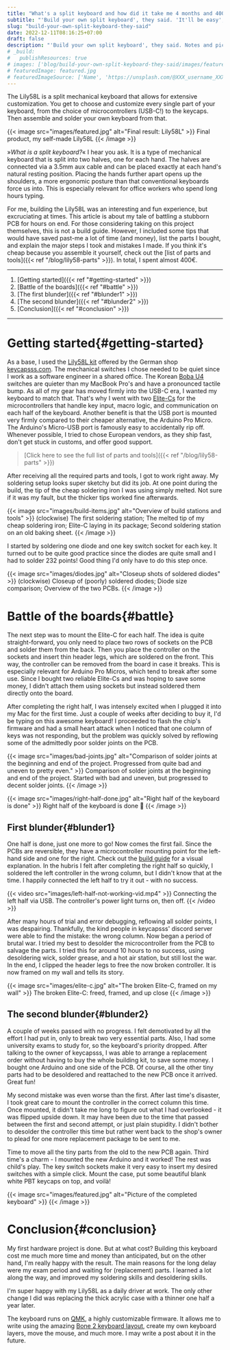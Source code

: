 ```yaml
---
title: "What's a split keyboard and how did it take me 4 months and 400€ to build one?"
subtitle: "'Build your own split keyboard', they said. 'It'll be easy', they said."
slug: "build-your-own-split-keyboard-they-said"
date: 2022-12-11T08:16:25+07:00
draft: false
description: "'Build your own split keyboard', they said. Notes and pictures of my journey towards awesome ergonomic typing."
# _build:
#   publishResources: true
# images: ['blog/build-your-own-split-keyboard-they-said/images/featured.jpg']
# featuredImage: featured.jpg
# featuredImageSource: ['Name', 'https://unsplash.com/@XXX_username_XXX?utm_source=unsplash&utm_medium=referral&utm_content=creditCopyText']
---
```


The Lily58L is a split mechanical keyboard that allows for extensive customization. You get to choose and customize every single part of your keyboard, from the choice of microcontrollers (USB-C!) to the keycaps. Then assemble and solder your own keyboard from that. 

{{< image src="images/featured.jpg" alt="Final result: Lily58L" >}}
  Final product, my self-made Lily58L
{{< /image >}}

»*What is a split keyboard?*« I hear you ask. It is a type of mechanical keyboard that is split into two halves, one for each hand. The halves are connected via a 3.5mm aux cable and can be placed exactly at each hand's natural resting position. Placing the hands further apart opens up the shoulders, a more ergonomic posture than that conventional keyboards force us into. This is especially relevant for office workers who spend long hours typing.

For me, building the Lily58L was an interesting and fun experience, but excruciating at times. This article is about my tale of battling a stubborn PCB for hours on end. For those considering taking on this project themselves, this is not a build guide. However, I included some tips that would have saved past-me a lot of time (and money), list the parts I bought, and explain the major steps I took and mistakes I made. If you think it's cheap because you assemble it yourself, check out the [list of parts and tools]({{< ref "/blog/lily58-parts" >}}). In total, I spent almost 400€.

---
1. [Getting started]({{< ref "#getting-started" >}})
2. [Battle of the boards]({{< ref "#battle" >}})
3. [The first blunder]({{< ref "#blunder1" >}})
4. [The second blunder]({{< ref "#blunder2" >}})
5. [Conclusion]({{< ref "#conclusion" >}})
---

# Getting started{#getting-started}

As a base, I used the [Lily58L kit](https://keycapsss.com/keyboard-parts/pcbs/71/lily58l-split-keyboard-pcb) offered by the German shop [keycapsss.com](https://keycapsss.com). The mechanical switches I chose needed to be quiet since I work as a software engineer in a shared office. The Korean [Boba U4](https://splitkb.com/collections/switches-and-keycaps/products/gazzew-boba-u4-silent-tactile-switch?variant=32967114063949) switches are quieter than my MacBook Pro's and have a pronounced tactile bump. As all of my gear has moved firmly into the USB-C era, I wanted my keyboard to match that. That's why I went with two [Elite-Cs](https://kriscables.com/product/elite-c-pcb-v4-microcontroller/) for the microcontrollers that handle key input, macro logic, and communication on each half of the keyboard. Another benefit is that the USB port is mounted very firmly compared to their cheaper alternative, the Arduino Pro Micro. The Arduino's Micro-USB port is famously easy to accidentally rip off. Whenever possible, I tried to chose European vendors, as they ship fast, don't get stuck in customs, and offer good support. 

> [Click here to see the full list of parts and tools]({{< ref "/blog/lily58-parts" >}})

After receiving all the required parts and tools, I got to work right away. My soldering setup looks super sketchy but did its job. At one point during the build, the tip of the cheap soldering iron I was using simply melted. Not sure if it was my fault, but the thicker tips worked fine afterwards. 

{{< image src="images/build-items.jpg" alt="Overview of build stations and tools" >}}
  (clockwise) The first soldering station; The melted tip of my cheap soldering iron; Elite-C laying in its package; Second soldering station on an old baking sheet.
{{< /image >}}

I started by soldering one diode and one key switch socket for each key. It turned out to be quite good practice since the diodes are quite small and I had to solder 232 points! Good thing I'd only have to do this step once.

{{< image src="images/diodes.jpg" alt="Closeup shots of soldered diodes" >}}
  (clockwise) Closeup of (poorly) soldered diodes; Diode size comparison; Overview of the two PCBs.
{{< /image >}}


# Battle of the boards{#battle}

The next step was to mount the Elite-C for each half. The idea is quite straight-forward, you only need to place two rows of sockets on the PCB and solder them from the back. Then you place the controller on the sockets and insert thin header legs, which are soldered on the front. This way, the controller can be removed from the board in case it breaks. This is especially relevant for Arduino Pro Micros, which tend to break after some use. Since I bought two reliable Elite-Cs and was hoping to save some money, I didn't attach them using sockets but instead soldered them directly onto the board.

After completing the right half, I was intensely excited when I plugged it into my Mac for the first time. Just a couple of weeks after deciding to buy it, I'd be typing on this awesome keyboard! I proceeded to flash the chip's firmware and had a small heart attack when I noticed that one column of keys was not responding, but the problem was quickly solved by reflowing some of the admittedly poor solder joints on the PCB.

{{< image src="images/bad-joints.jpg" alt="Comparison of solder joints at the beginning and end of the project. Progressed from quite bad and uneven to pretty even." >}}
  Comparison of solder joints at the beginning and end of the project. Started with bad and uneven, but progressed to decent solder joints.
{{< /image >}}

{{< image src="images/right-half-done.jpg" alt="Right half of the keyboard is done" >}}
  Right half of the keyboard is done 🎉
{{< /image >}}


## First blunder{#blunder1}

One half is done, just one more to go! Now comes the first fail. Since the PCBs are reversible, they have a microcontroller mounting point for the left-hand side and one for the right. Check out the [build guide](https://keycapsss.com/help/lily58l/buildguide_en#install-pro-micro-with-sockets) for a visual explanation. In the hubris I felt after completing the right half so quickly, I soldered the left controller in the wrong column, but I didn't know that at the time. I happily connected the left half to try it out - with no success.

{{< video src="images/left-half-not-working-vid.mp4" >}}
  Connecting the left half via USB. The controller's power light turns on, then off.
{{< /video >}}

After many hours of trial and error debugging, reflowing all solder points, I was despairing. Thankfully, the kind people in keycapsss' discord server were able to find the mistake: the wrong column. Now began a period of brutal war. I tried my best to desolder the microcontroller from the PCB to salvage the parts. I tried this for around 10 hours to no success, using desoldering wick, solder grease, and a hot air station, but still lost the war. In the end, I clipped the header legs to free the now broken controller. It is now framed on my wall and tells its story.

{{< image src="images/elite-c.jpg" alt="The broken Elite-C, framed on my wall" >}}
  The broken Elite-C: freed, framed, and up close
{{< /image >}}


## The second blunder{#blunder2}

A couple of weeks passed with no progress. I felt demotivated by all the effort I had put in, only to break two very essential parts. Also, I had some university exams to study for, so the keyboard's priority dropped. After talking to the owner of keycapsss, I was able to arrange a replacement order without having to buy the whole building kit, to save some money. I bought one Arduino and one side of the PCB. Of course, all the other tiny parts had to be desoldered and reattached to the new PCB once it arrived. Great fun!

My second mistake was even worse than the first. After last time's disaster, I took great care to mount the controller in the correct column this time. Once mounted, it didn't take me long to figure out what I had overlooked - it was flipped upside down. It may have been due to the time that passed between the first and second attempt, or just plain stupidity. I didn't bother to desolder the controller this time but rather went back to the shop's owner to plead for one more replacement package to be sent to me. 

Time to move all the tiny parts from the old to the new PCB again. Third time's a charm - I mounted the new Arduino and it worked! The rest was child's play. The key switch sockets make it very easy to insert my desired switches with a simple click. Mount the case, put some beautiful blank white PBT keycaps on top, and voilà!

{{< image src="images/featured.jpg" alt="Picture of the completed keyboard" >}}
{{< /image >}}


# Conclusion{#conclusion}

My first hardware project is done. But at what cost? Building this keyboard cost me much more time and money than anticipated, but on the other hand, I'm really happy with the result. The main reasons for the long delay were my exam period and waiting for (replacement) parts. I learned a lot along the way, and improved my soldering skills and desoldering skills. 

I'm super happy with my Lily58L as a daily driver at work. The only other change I did was replacing the thick acrylic case with a thinner one half a year later.

The keyboard runs on [QMK](https://docs.qmk.fm/#/newbs), a highly customizable firmware. It allows me to write using the amazing [Bone 2 keyboard layout](https://neo-layout.org/Layouts/bone/), create my own keyboard layers, move the mouse, and much more. I may write a post about it in the future.